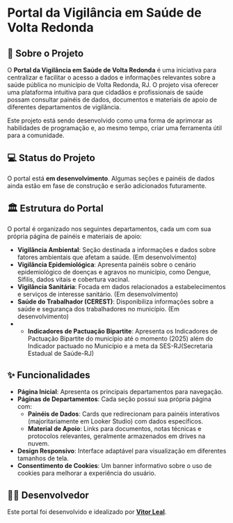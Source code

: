 # Portal da Vigilância em Saúde de Volta Redonda

## 📝 Sobre o Projeto

O **Portal da Vigilância em Saúde de Volta Redonda** é uma iniciativa para centralizar e facilitar o acesso a dados e informações relevantes sobre a saúde pública no município de Volta Redonda, RJ. O projeto visa oferecer uma plataforma intuitiva para que cidadãos e profissionais de saúde possam consultar painéis de dados, documentos e materiais de apoio de diferentes departamentos de vigilância.

Este projeto está sendo desenvolvido como uma forma de aprimorar as habilidades de programação e, ao mesmo tempo, criar uma ferramenta útil para a comunidade.

## 💻 Status do Projeto

O portal está **em desenvolvimento**. Algumas seções e painéis de dados ainda estão em fase de construção e serão adicionados futuramente.

## 🏛️ Estrutura do Portal

O portal é organizado nos seguintes departamentos, cada um com sua própria página de painéis e materiais de apoio:

* **Vigilância Ambiental**: Seção destinada a informações e dados sobre fatores ambientais que afetam a saúde. (Em desenvolvimento)
* **Vigilância Epidemiológica**: Apresenta painéis sobre o cenário epidemiológico de doenças e agravos no município, como Dengue, Sífilis, dados vitais e cobertura vacinal.
* **Vigilância Sanitária**: Focada em dados relacionados a estabelecimentos e serviços de interesse sanitário. (Em desenvolvimento)
* **Saúde do Trabalhador (CEREST)**: Disponibiliza informações sobre a saúde e segurança dos trabalhadores no município. (Em desenvolvimento)
* * **Indicadores de Pactuação Bipartite**: Apresenta os Indicadores de Pactuação Bipartite do município até o momento (2025) além do Indicador pactuado no Município e a meta da SES-RJ(Secretaria Estadual de Saúde-RJ)

## ✨ Funcionalidades

* **Página Inicial**: Apresenta os principais departamentos para navegação.
* **Páginas de Departamentos**: Cada seção possui sua própria página com:
    * **Painéis de Dados**: Cards que redirecionam para painéis interativos (majoritariamente em Looker Studio) com dados específicos.
    * **Material de Apoio**: Links para documentos, notas técnicas e protocolos relevantes, geralmente armazenados em drives na nuvem.
* **Design Responsivo**: Interface adaptável para visualização em diferentes tamanhos de tela.
* **Consentimento de Cookies**: Um banner informativo sobre o uso de cookies para melhorar a experiência do usuário.


## 👨‍💻 Desenvolvedor

Este portal foi desenvolvido e idealizado por **[Vitor Leal](https://www.github.com/ovitorleal)**.

